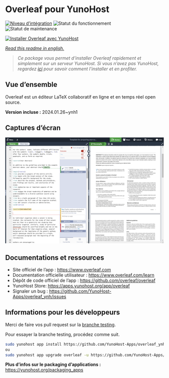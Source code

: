 <!--
N.B.: This README was automatically generated by https://github.com/YunoHost/apps/tree/master/tools/readme_generator
It shall NOT be edited by hand.
-->

# Overleaf pour YunoHost

[![Niveau d’intégration](https://dash.yunohost.org/integration/overleaf.svg)](https://dash.yunohost.org/appci/app/overleaf) ![Statut du fonctionnement](https://ci-apps.yunohost.org/ci/badges/overleaf.status.svg) ![Statut de maintenance](https://ci-apps.yunohost.org/ci/badges/overleaf.maintain.svg)

[![Installer Overleaf avec YunoHost](https://install-app.yunohost.org/install-with-yunohost.svg)](https://install-app.yunohost.org/?app=overleaf)

*[Read this readme in english.](./README.md)*

> *Ce package vous permet d’installer Overleaf rapidement et simplement sur un serveur YunoHost.
Si vous n’avez pas YunoHost, regardez [ici](https://yunohost.org/#/install) pour savoir comment l’installer et en profiter.*

## Vue d’ensemble

Overleaf est un éditeur LaTeX collaboratif en ligne et en temps réel open source.


**Version incluse :** 2024.01.26~ynh1

## Captures d’écran

![Capture d’écran de Overleaf](./doc/screenshots/screenshot.png)

## Documentations et ressources

* Site officiel de l’app : <https://www.overleaf.com>
* Documentation officielle utilisateur : <https://www.overleaf.com/learn>
* Dépôt de code officiel de l’app : <https://github.com/overleaf/overleaf>
* YunoHost Store: <https://apps.yunohost.org/app/overleaf>
* Signaler un bug : <https://github.com/YunoHost-Apps/overleaf_ynh/issues>

## Informations pour les développeurs

Merci de faire vos pull request sur la [branche testing](https://github.com/YunoHost-Apps/overleaf_ynh/tree/testing).

Pour essayer la branche testing, procédez comme suit.

``` bash
sudo yunohost app install https://github.com/YunoHost-Apps/overleaf_ynh/tree/testing --debug
ou
sudo yunohost app upgrade overleaf -u https://github.com/YunoHost-Apps/overleaf_ynh/tree/testing --debug
```

**Plus d’infos sur le packaging d’applications :** <https://yunohost.org/packaging_apps>